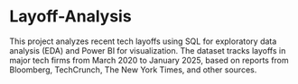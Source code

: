 # Layoff-Analysis
This project analyzes recent tech layoffs using SQL for exploratory data analysis (EDA) and Power BI for visualization. The dataset tracks layoffs in major tech firms from March 2020 to January 2025, based on reports from Bloomberg, TechCrunch, The New York Times, and other sources.
